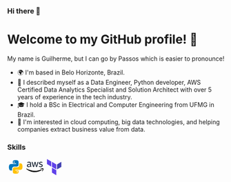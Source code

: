 ### Hi there 👋

Welcome to my GitHub profile! 🎉
========================================

My name is Guilherme, but I can go by Passos which is easier to pronounce!

* 🌍 I'm based in Belo Horizonte, Brazil. 
* 👀 I described myself as a Data Engineer, Python developer, AWS Certified Data Analytics Specialist and Solution Architect 
with over 5 years of experience in the tech industry. 
* 🎓 I hold a BSc in Electrical and Computer Engineering from UFMG in Brazil. 
* 🧐 I'm interested in cloud computing, big data technologies, and helping companies extract 
business value from data.

### Skills

<p align="left">
<svg xmlns="http://www.w3.org/2000/svg" x="0px" y="0px" width="40" height="40" viewBox="0 0 48 48">
<path fill="#0277BD" d="M24.047,5c-1.555,0.005-2.633,0.142-3.936,0.367c-3.848,0.67-4.549,2.077-4.549,4.67V14h9v2H15.22h-4.35c-2.636,0-4.943,1.242-5.674,4.219c-0.826,3.417-0.863,5.557,0,9.125C5.851,32.005,7.294,34,9.931,34h3.632v-5.104c0-2.966,2.686-5.896,5.764-5.896h7.236c2.523,0,5-1.862,5-4.377v-8.586c0-2.439-1.759-4.263-4.218-4.672C27.406,5.359,25.589,4.994,24.047,5z M19.063,9c0.821,0,1.5,0.677,1.5,1.502c0,0.833-0.679,1.498-1.5,1.498c-0.837,0-1.5-0.664-1.5-1.498C17.563,9.68,18.226,9,19.063,9z"></path><path fill="#FFC107" d="M23.078,43c1.555-0.005,2.633-0.142,3.936-0.367c3.848-0.67,4.549-2.077,4.549-4.67V34h-9v-2h9.343h4.35c2.636,0,4.943-1.242,5.674-4.219c0.826-3.417,0.863-5.557,0-9.125C41.274,15.995,39.831,14,37.194,14h-3.632v5.104c0,2.966-2.686,5.896-5.764,5.896h-7.236c-2.523,0-5,1.862-5,4.377v8.586c0,2.439,1.759,4.263,4.218,4.672C19.719,42.641,21.536,43.006,23.078,43z M28.063,39c-0.821,0-1.5-0.677-1.5-1.502c0-0.833,0.679-1.498,1.5-1.498c0.837,0,1.5,0.664,1.5,1.498C29.563,38.32,28.899,39,28.063,39z"></path>
</svg>
<svg xmlns="http://www.w3.org/2000/svg" width="40" height="40" viewBox="0 0 333334 199332" shape-rendering="geometricPrecision" text-rendering="geometricPrecision" image-rendering="optimizeQuality" fill-rule="evenodd" clip-rule="evenodd"><defs></defs><g id="Layer_x0020_1"><g id="amazon-web-services-2.svg"><path d="M93937 72393c0 4102 443 7428 1219 9867 887 2439 1996 5100 3548 7982 554 887 776 1774 776 2550 0 1109-665 2217-2106 3326l-6985 4656c-998 665-1995 998-2882 998-1109 0-2217-554-3326-1552-1552-1663-2882-3437-3991-5211-1109-1885-2217-3991-3437-6541-8648 10200-19512 15299-32594 15299-9312 0-16740-2661-22172-7982-5432-5322-8204-12417-8204-21286 0-9424 3326-17073 10089-22838s15743-8647 27161-8647c3769 0 7650 332 11752 887 4102 554 8315 1441 12749 2439v-8093c0-8426-1774-14301-5211-17738-3548-3437-9534-5100-18071-5100-3880 0-7871 443-11973 1441s-8093 2217-11973 3769c-1774 776-3104 1219-3880 1441s-1330 332-1774 332c-1552 0-2328-1109-2328-3437v-5432c0-1774 222-3104 776-3880s1552-1552 3104-2328c3880-1996 8537-3659 13969-4989C43606 885 49370 220 55468 220c13193 0 22838 2993 29046 8980 6098 5987 9202 15077 9202 27272v35920h222zM48926 89244c3659 0 7428-665 11419-1995s7539-3769 10532-7095c1774-2106 3104-4435 3770-7095 665-2661 1108-5876 1108-9645v-4656c-3215-776-6652-1441-10199-1885-3548-443-6984-665-10421-665-7428 0-12860 1441-16519 4435-3659 2993-5432 7206-5432 12749 0 5211 1330 9091 4102 11751 2661 2772 6541 4102 11641 4102zm89023 11973c-1996 0-3326-332-4213-1109-887-665-1663-2217-2328-4324l-26053-85697c-665-2217-998-3658-998-4434 0-1774 887-2772 2661-2772h10865c2106 0 3548 333 4324 1109 887 665 1552 2217 2217 4324l18625 73391 17295-73391c554-2217 1219-3659 2106-4324s2439-1109 4435-1109h8869c2106 0 3548 333 4435 1109 887 665 1663 2217 2106 4324l17516 74278 19180-74278c665-2217 1441-3659 2217-4324 887-665 2328-1109 4324-1109h10310c1774 0 2772 887 2772 2772 0 554-111 1109-222 1774s-333 1552-776 2772l-26718 85697c-665 2217-1441 3658-2328 4324-887 665-2328 1109-4213 1109h-9534c-2107 0-3548-333-4435-1109s-1663-2217-2106-4435l-17184-71507-17073 71396c-554 2217-1220 3658-2107 4434s-2439 1109-4434 1109h-9534zm142459 2993c-5765 0-11530-665-17073-1995s-9867-2772-12749-4435c-1774-998-2993-2106-3437-3104-443-998-665-2106-665-3104v-5654c0-2328 887-3437 2550-3437 665 0 1330 111 1995 333s1663 665 2772 1109c3769 1663 7871 2993 12195 3880 4435 887 8758 1330 13193 1330 6984 0 12417-1220 16186-3659s5765-5987 5765-10532c0-3104-998-5654-2993-7760-1996-2107-5765-3991-11197-5765l-16075-4989c-8093-2550-14080-6319-17738-11308-3658-4878-5543-10310-5543-16075 0-4656 998-8758 2993-12306s4656-6652 7982-9091c3326-2550 7095-4434 11530-5765S279190-2 284068-2c2439 0 4989 111 7428 443 2550 333 4878 776 7206 1219 2217 554 4324 1109 6319 1774s3548 1330 4656 1996c1552 887 2661 1774 3326 2771 665 887 998 2107 998 3659v5211c0 2328-887 3548-2550 3548-887 0-2328-444-4213-1331-6319-2882-13415-4324-21286-4324-6319 0-11308 998-14745 3104s-5211 5321-5211 9867c0 3104 1109 5765 3326 7871s6319 4213 12195 6097l15743 4989c7982 2550 13747 6098 17184 10643s5100 9756 5100 15521c0 4767-998 9091-2882 12860-1996 3770-4656 7095-8093 9756-3437 2771-7539 4767-12306 6208-4989 1552-10199 2328-15854 2328z" fill="#252f3e"/><path class="fil1" d="M301362 158091c-36474 26940-89467 41241-135031 41241-63858 0-121395-23614-164854-62859-3437-3104-332-7317 3770-4878 47006 27272 104988 43791 164964 43791 40465 0 84921-8426 125830-25721 6097-2772 11308 3991 5321 8426z"/><path class="fil1" d="M316550 140796c-4656-5987-30820-2883-42682-1441-3548 443-4102-2661-887-4989 20842-14634 55099-10421 59090-5543 3991 4989-1109 39246-20620 55653-2993 2550-5876 1220-4545-2106 4435-10976 14301-35698 9645-41574z"/></g></g></svg>

<svg xmlns="http://www.w3.org/2000/svg" x="0px" y="0px" width="40" height="40" viewBox="0 0 48 48">
<polygon fill="#6042ea" points="17,23 5,16 5,2 17,9"></polygon><polygon fill="#6042ea" points="31,31 19,24 19,10 31,17"></polygon><polygon fill="#4040b2" points="33,31 45,24 45,10 33,17"></polygon><polygon fill="#6042ea" points="31,47 19,40 19,26 31,33"></polygon>
</svg>
</p>